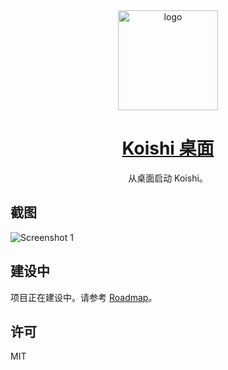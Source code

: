 <div align="center">
  <a href="https://koishi.chat/manual/starter/" target="_blank">
    <img width="160" src="https://koishi.chat/logo.png" alt="logo">
  </a>
  <h1 id="koishi"><a href="https://koishi.chat/manual/starter/" target="_blank">Koishi 桌面</a></h1>
  <p>从桌面启动 Koishi。</p>

</div>

## 截图

![Screenshot 1](https://raw.githubusercontent.com/koishijs/koishi-desktop/master/assets/screenshot1.png)

## 建设中

项目正在建设中。请参考 [Roadmap](https://github.com/orgs/koishijs/projects/1)。

## 许可

MIT
